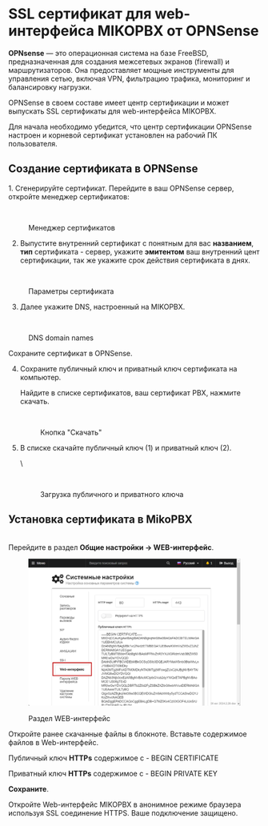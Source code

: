 # SSL сертификат для web-интерфейса MIKOPBX от OPNSense

**OPNsense** — это операционная система на базе FreeBSD, предназначенная для создания межсетевых экранов (firewall) и маршрутизаторов. Она предоставляет мощные инструменты для управления сетью, включая VPN, фильтрацию трафика, мониторинг и балансировку нагрузки.

OPNSense в своем составе имеет центр сертификации и может выпускать SSL сертификаты для  web-интерфейса MIKOPBX.

Для начала необходимо убедится, что центр сертификации OPNSense настроен и корневой сертификат установлен на рабочий ПК пользователя.&#x20;

## Создание сертификата в OPNSense

1\. Сгенерируйте сертификат. Перейдите в ваш OPNSense сервер, откройте менеджер сертификатов:

<figure><img src="https://lh7-rt.googleusercontent.com/docsz/AD_4nXeFATohG5cZ-WZF1HftWTuhvEZCQwd1VD7SNn6zksje1t-pA7g6tQQ7KNvqy0AAAkVsxF4nqwYf1-XEQ3PVSGQ5-4SNoMyzKVMPLpZoR8HtW44x4imUVu5VfPaIiJpYTKUvNtfc0rgbJe3gGKV7jZgfvJJLUm_LgIcRsO7jgA?key=mKA6FU2fXdcsY4hVdKBAGA" alt=""><figcaption><p>Менеджер сертификатов</p></figcaption></figure>

2. Выпустите внутренний сертификат с понятным для вас **названием**, **тип** сертификата - сервер, укажите **эмитентом** ваш внутренний цент сертификации, так же укажите срок действия сертификата в днях.

<figure><img src="https://lh7-rt.googleusercontent.com/docsz/AD_4nXeASTmI1dcGVK5iOvG4NheM-w3GNxAs9m3q8vf8KcK_b_4HkBD4LWI1NHak7j6ez4CbJnBORynXPHTjR0B8ex-mBL2dbmw_KmoXvOb5ZuHxJA38LyXgk0mlGZW6h5bDOMsdBkgre_joy1YUn9AdfobQQeixqSpeM0upCiEc?key=mKA6FU2fXdcsY4hVdKBAGA" alt=""><figcaption><p>Параметры сертификата</p></figcaption></figure>

3. Далее укажите DNS, настроенный на MIKOPBX.

<figure><img src="https://lh7-rt.googleusercontent.com/docsz/AD_4nXfAMLuS4DfTGqtTiLTJWZmDHU7iK0Qu4B8l_SUZaaF0O35aYHu5R7GzMxYMdkk003mgPAyKqNre4ZGMBhtsx26XbDgJ-aRR5x9UlYKXev5saVQhvSSr0MYhO4LqkHz-0LpXl_dvpyDrMZnmEZcgdaYohwKiEt5jnHQgyHAfaA?key=mKA6FU2fXdcsY4hVdKBAGA" alt=""><figcaption><p>DNS domain names</p></figcaption></figure>

Сохраните сертификат в OPNSense.

4.  &#x20;Сохраните публичный ключ и приватный ключ  сертификата на компьютер.

    Найдите в списке сертификатов, ваш сертификат PBX, нажмите скачать.



    <figure><img src="https://lh7-rt.googleusercontent.com/docsz/AD_4nXf6_IguGhBqXvi4gvQlSYg8xPtMnBnXMFkvLChzkblpckXz7G9EoAnhc9hueKFCFH-GM6aRdTsrRkBPRqxh7Q9cQ_LJAaAsbTqOn4ObE0x-BnqOTUT32nFUfGqzY3She3B9HCebCu_X4tRr3aGZl01t_iYu_GN7TXZTFOOMuw?key=mKA6FU2fXdcsY4hVdKBAGA" alt=""><figcaption><p>Кнопка "Скачать"</p></figcaption></figure>
5.  В списке скачайте публичный ключ (1) и приватный ключ (2).

    \


    <figure><img src="https://lh7-rt.googleusercontent.com/docsz/AD_4nXcDJvB_9dBFPhtigBKpgkrsXTjvwShi9cO4YOVThlyD8XObXHFkuq-SrOC9VZ0QGoStSNKHMwRHbevBp4MBBQbmqaJBqCNmbiEEvjA6ozM0V3Nu2zulggQZGgUF-DT00HsfG_ZIgiKJrFJWuHGFZA_6d5EJsLnxRATZ8Jr_?key=mKA6FU2fXdcsY4hVdKBAGA" alt=""><figcaption><p>Загрузка публичного и приватного ключа</p></figcaption></figure>

## Установка сертификата в MikoPBX

\
Перейдите в раздел **Общие настройки -> WEB-интерфейс**.

<figure><img src="../../.gitbook/assets/webInterface.png" alt=""><figcaption><p>Раздел WEB-интерфейс</p></figcaption></figure>

Откройте ранее скачанные файлы в блокноте. Вставьте содержимое файлов в Web-интерфейс.

Публичный ключ **HTTPs** содержимое с  - BEGIN CERTIFICATE

Приватный ключ **HTTPs** содержимое с  - BEGIN PRIVATE KEY

**Сохраните**.

Откройте Web-интерфейс MIKOPBX в анонимное режиме браузера используя SSL соединение HTTPS. Ваше подключение защищено.
